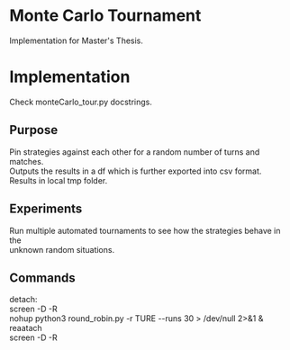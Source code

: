 # Monte Carlo Tournament #

Implementation for Master's Thesis.

# Implementation #

Check monteCarlo_tour.py docstrings.

## Purpose ##

Pin strategies against each other for a random number of turns and matches.  
Outputs the results in a df which is further exported into csv format.  
Results in local tmp folder.

## Experiments ##

Run multiple automated tournaments to see how the strategies behave in the  
unknown random situations.


## Commands ##
detach:  
screen -D -R  
nohup python3 round_robin.py -r TURE --runs 30 > /dev/null 2>&1 &  
reaatach  
screen -D -R  
